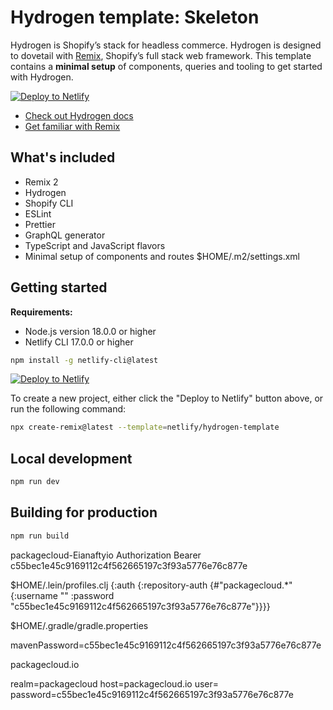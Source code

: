 # Hydrogen template: Skeleton

Hydrogen is Shopify’s stack for headless commerce. Hydrogen is designed to dovetail with [Remix](https://remix.run/), Shopify’s full stack web framework. This template contains a **minimal setup** of components, queries and tooling to get started with Hydrogen.

[![Deploy to Netlify](https://www.netlify.com/img/deploy/button.svg)](https://app.netlify.com/start/deploy?repository=https://github.com/netlify/hydrogen-template#SESSION_SECRET=mock%20token&PUBLIC_STORE_DOMAIN=mock.shop)

- [Check out Hydrogen docs](https://shopify.dev/custom-storefronts/hydrogen)
- [Get familiar with Remix](https://remix.run/docs/)

## What's included

- Remix 2
- Hydrogen
- Shopify CLI
- ESLint
- Prettier
- GraphQL generator
- TypeScript and JavaScript flavors
- Minimal setup of components and routes
$HOME/.m2/settings.xml

## Getting started

**Requirements:**

- Node.js version 18.0.0 or higher
- Netlify CLI 17.0.0 or higher

```bash
npm install -g netlify-cli@latest
```

[![Deploy to Netlify](https://www.netlify.com/img/deploy/button.svg)](https://app.netlify.com/start/deploy?repository=https://github.com/netlify/hydrogen-template#SESSION_SECRET=mock%20token&PUBLIC_STORE_DOMAIN=mock.shop)

To create a new project, either click the "Deploy to Netlify" button above, or run the following command:

```bash
npx create-remix@latest --template=netlify/hydrogen-template
```

## Local development

```bash
npm run dev
```

## Building for production

```bash
npm run build
```
<settings xmlns="http://maven.apache.org/SETTINGS/1.0.0"
  xmlns:xsi="http://www.w3.org/2001/XMLSchema-instance"
  xsi:schemaLocation="http://maven.apache.org/SETTINGS/1.0.0
    http://maven.apache.org/xsd/settings-1.0.0.xsd">
  <servers>
    <server>
      <id>packagecloud-Eianaftyio</id>
      <configuration>
        <httpHeaders>
          <property>
            <name>Authorization</name>
            <value>Bearer c55bec1e45c9169112c4f562665197c3f93a5776e76c877e</value>
          </property>
        </httpHeaders>
      </configuration>
    </server>
  </servers>
</settings>

$HOME/.lein/profiles.clj
{:auth {:repository-auth {#"packagecloud.*" {:username "" :password "c55bec1e45c9169112c4f562665197c3f93a5776e76c877e"}}}}

$HOME/.gradle/gradle.properties

mavenPassword=c55bec1e45c9169112c4f562665197c3f93a5776e76c877e

packagecloud.io

realm=packagecloud
host=packagecloud.io
user=
password=c55bec1e45c9169112c4f562665197c3f93a5776e76c877e